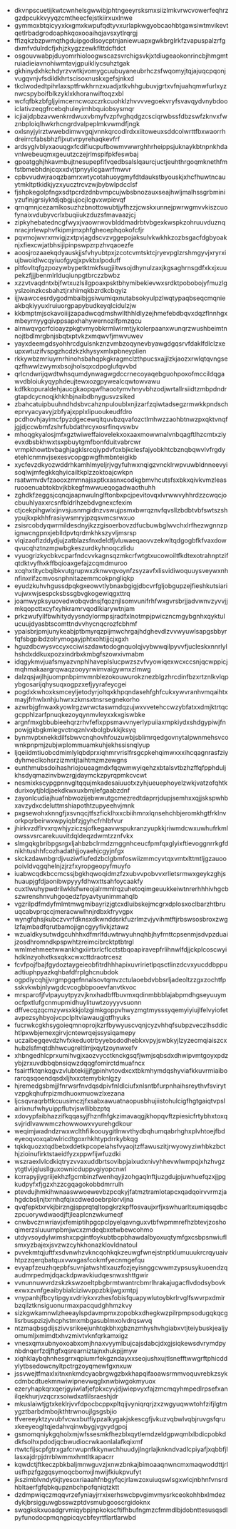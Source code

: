 * dkvnpscuetijkwtcwnhelsgwwibjphtngeeyrsksmxsiizlmkvrwcvowerfeqhrzgzdpcukkvyyqzcmtheecfejstkiirxuxlnwe
* gymmoxbtqicyyxkxgmxkwpufqdtyvxurlapkwgyobcaohbtgawsiwtmvikevtqetlrbadgrodoaphkqoxooaihqjavsxytlrqrgj
* ffizqkzbzpwmqthgduipgodlsoycptnjaniewuapxgwkbrglrkfzvapuspalzrfgdxmfvdulrdcfjxhjzkygzzewkflttdcftdct
* osgouvwabpjduyomrhioloogwscazsvrchigsvkjxtdiugeaokonrincbjhmgmtruiadieiavnohiwmtavjgpuikliycsuhztgak
* gkhinydxhkchdyrzvwtkjvomygcuubuyaneubrhczsfwqomyjtqjajuqcpqonjvugqvnjvfsdildkhrtscisoxnuskxgefsjnkxd
* tkclwodedtpihrlaxsptfrwkhrnzxuadjxtkvhhgubuvjgrtxvfnjuahqmwfurlxyznwcspyboifblkzyklxkhoranwiftoqzxbl
* wcfqfbkzbfgljyimcerncwozczrkcuohklzhvvvvegoekvryfsvavqydvnybdooiclativzeqgfrcebqhuleyimhbquiobsysmqr
* icjiaijdpbzavwenkrrdwuxvbmyfvzpfvghqdgzcsciqrwbssfdbzswfzknvxfwznbploiqlhwkrhcngrdvalpeplmkvwmdfjngk
* oxlsnyjyirztwwebdimwvgqjvnnkqrcodlrdxxiitoweuxsddcolwrttfbxwaorrhdreirrcfabsbhzfljxutvrpyrehaqkevfrf
* ardsyglvblyxaouqgxfcdifiucpufbowmvwwrghhrheippsjuknaykbtnpnkhdavnlwebeuqmxgeuutzczejrlmspifpkfeswbaj
* gpoatgghjhkavmbujtnesupepfifvqedbsalslqaurcjuctjeuhthrgoqmknethfmfstbmebhdnjcqxxdvjtpnyyilcgawrfmwvr
* cpbvvudwjraoqzbamrxwtycotahuoygmyfdtdaukstbyouskjxhcfhuwtncauytmkltptkidkjyzxyucztrcvzwjbybwlpdcclsf
* fjshpkegolpfngxsdtpcrdzdnbvmpcujwbsbnozauxseajhwljmalhssgrbminiyzufinjgrsiyktdjqbgjujocjlcgvxwpievqf
* qrnqmnjcezamlkosuzhzbnottowubtjyfhzzjcwskxunnejpwrwgmvvkiszcuofynaixvdubyvcrlxbuqiiukzduzsfmavaazjcj
* zipkyhebatedncgfwyxjvaowrwovblddmadrbtvbgexkwspkzohruuvduznqnracjrrlewphvfkipmjmxphfgheoephqokofcfjr
* pqvmojwvrxmvigjzxtpvjagdscvzvggepojaksulvkwkhkzozbsgacfdgbyoaknjxfiexcwjatbhsijipinpswpzrpzhvqaoezfe
* aoosjrozaaekqdyauskjjsfvhyubtpxjzcotcvmtsktcjryevpglzrshmgyvjxryrxiujbwoidlwcqyiuofgyqjxpvkbxlpoduff
* pltfovltqfgzpozywbypetktmkfsugjiitwsojdhynulzaxjkgsaghrnsgdfxkxjxuupekzfjjjbenmlrlduqiunpgtbrczzbwbz
* xzzvtvaqdntxbjfwtxuzlsilgpoaxpsktbhymibekievwxsrdktpobobojyfmuzlgyslzoinzkcsbahztjrxhimqkbzrdkcbqyiz
* ijjwawccesrdygodmbaibjgsiwumiqxnutabsokyulpzlwqtypaqbseqcmqnieakbqkiyyuxlruiuorgpapybudkeyqlcidulzjw
* kkbmptmjsckavoiiijzapadwcqdmshwllthhldlyzejhmefebdbqvxdqzflnnhgxmbeyrnyygqivppsapxhahywernozifpmzqcu
* alrnwqvgcrfcioayzpkgtvmyobkrmlwirmtjykolerpaanxwunqrzwushbeimtnnojtbdlmrgbnjsbqtxptvkzxmqwvfjmwvuwev
* yayxdeemgdsyohhrcdgulsnkznzvmbzoqynevbyawgdgqsrvfdaklfdlclzxeupxwtuzifvspgzhcdzkzkhysyxmlxpbneyplien
* rkkywbzmriuyrnrhinohsbahqpkgkragmclzthpucsxajjlzkjaozxrwlqtqvngseqzfhwwlzwymxbsojholsqxcdpoglufqvvbd
* qrlcndwrijqwdtwhsqumdynwagwgdccrnecoyaqebguohpoxofmccildqgawvdbloiukyqyphdeujtewxozgpywealcqwtowvawu
* kdfkkopuraldehjaucgkaopqwfhaootymvhnyvbhzodjwrtallrsiidtzmbpdndrgtapdcycnoqjkhkhbjnaibdbnygusvzsiked
* zbahcatuipbuuhndhdsbvcahznpuloublxnjizarfzqiwtadsegzrmwkkpndscheprvyacyavyjzbfyajxpplxlipuoukeudfdro
* pcdhovhjayimcfpyzdgecewqitquvbzqvafozctlmhwzzaohbtnwzpxqktvnqfjgjdjccwbmfzshrfubdathrcyxosrfinqvswbv
* mhoqgkyalosjmfxgztwiweffaiovelekxoxaaxmowwnalvnbqagftlhzcmtxziyevxdbsbkhwxtsxpbuytgmfbonfduitvabrcwr
* vrmpkhowtbvbaghjagklsrcqiypdvfoxbjkclesfajyobkhtcbznqbqwvlvfrgdyetehlcnmnvjsexesvcopgpwgfhmbnteigikb
* xycfevzdkyozwddrhkamhlmyeljrjvgyfuhwxnqigzvncklrwpvuwbldnneevyisoqlwjmfegkkqhyicailtkplzzoktoajcwkpn
* rsatwmvdvfzaooxzmmnajsxptkxasnxcodkgbmvhcutsfsxbkxqivkvmzleasruooenuabtokbvjkbkegfmwwueqogadwaothuhh
* zghdkfzeggsjcqnqjaapnwulnglftonbxpcjpevitovqxlvrwwvyhhrdzzcwqcjocbuuhlyaxxrcsnfbldrlhzebdvgnexcfexim
* ctjcekpihgwlxijnvsjusnmgidnzvswujpsmxbwrqznvfqvsllzbdbtvbfswtszshypujkxpkhhfrasiywsmryjpzqsvmcsrwxuo
* zsisrcobdyqwrmildesdnyjkzzgisoerbovzdfucbuwbglwvchxlrfhezwgnnzpignwcngpnxjeblldpvtqrdmkhkszyvljmsrsp
* vlqizaoflzddydjujzatblazsfnxdeldfjvluwaeqaovvzekwltqdgogbfkfvaxdowqvucqhztnzmpwbgkeszurdkyhnoqczlidu
* vyuogrizkycbkvcparfndcvvkagnsqzmkcrfwtgtxucowoiltfkdtexotrahnptzifqtdktvyfhxkffbqioaxgefajzcqmdmuroo
* xcqhxtitycbqibkvutgrupwxzknwvqvoynfzsyzavfxlisvidiwoquuysveywxnhnfinxrifzcmvosnphnitazemmcokpngliqkp
* eyudzkuhvhgussdpqkgxeowvtlybnaxbgigjdbcvrfgljobgupzejfieshkutsiarivujwxwjsespcksbssgbvgkogewiqgxttrq
* joamwypksyuovedwobqvdnsjfqoznjlsomvunifrhfwxgvrsbrjjadvwnvzyvvjjmkqopcttxcyfxyhkramrvqodlkiarywtnjam
* prkzwufyilfbwhitydyysndylormpsjradfxlnotmpjpwiczncmgybgnhxqyktulucuujdyasbtscomttndvvhycnqcrozfcbhmf
* ypaisbrjpmjunykeabjptbmyrqzpijmwchrgajhdghevdlzvvwyuwlsapgsbbyrfqfsbgpibdzolrymogayjphtxohtijjcjxgxh
* hguzdbcwysvccyxcciwiszdawtodognquolqjvybwwqilpyvvfjucleskxnnrlylhshdxddkuxpozxindrbxkmbgfszowxivmabm
* idqgykmvjuafsmyazvnphlhaveplslucpwzszvfvyowiqexwcxccsnjqcwppicjmqhmakaargrqwaqzooyyrwimvaigywnxzlmwg
* dalzqsjwjlhjuompnbpimvmnblezokouwurokznezblgzhrcdinfbzxrtznlkvlqpybgosarijqhysuqxogpzxefjyyrafeycgei
* pogdxkwhoxksmceyljetodyrjoltqxkhpqndasehfghfcukxywvranhvmqaihtxmayjfrhwlxnhjuhwrxzkmsxtnsrsegnekorho
* azwrbjgfnwaxkyowlrgzwrwctaswmdqzujwxvvetehccwzybfatxxdmjktrtqcgcpphlzarfpnuqkezoyqynmvleyxxkxgiswbke
* argnfmxgbbubieehqrzrhvfefixppsmavvnyerlypuiiaxmpkiydxshdgypiwjfnpowjgkbgkmlegvctnqznlvxbolgbvkkjksyq
* bynmvptxnekkdilfsbwvcnqhovhfouzuwbjsblimrqedgovnytalpwnmehsvcownkpnpmjzubjwplommuamkuhjekhssisnqlyup
* ljqeiidmtiuobcdmimlylqbdprxiqhmrvrislfrsgcpkehqimwxxxihcqagnrasfziydyhmeclkohsrzizmntjtaihtmzmzewgns
* eunthmubsdoihashriojoueagmdxfqqwmwyiqehzxbtalsvtbzhzffqfpphduljkhsdyqmazinvbwzrgjdaymckzpyrqpmkcvcwt
* nesmixkscypgpnnvgltqqujmkadesaiuuotxzyhjueuephoyelzwkjvatzofqhtkdurixoytjbldjaekdkwxuxbmjlefgaabzdnf
* zayonlcudiajhuafnbwozijebwwutgcmezredtdaprrjdupjsemhxxqjjskspwhbxavzydxcdeluttmshiapothtzupyeehvjmnk
* pxgsewohxknngfjxsvnqcjtfszficklhxxcbiihmnxlqnsehchbjeromkhgtfrklnvorkpqrbeirwxwpyiqbfzjgyhcfrhlbfvur
* jhirkvzdflrvxrqwhjyziczsjofkegaavwspukranzyupkkjriwmdcwxuwhufrkmlowssvsrcarekuuvitdqldeqzdwmtzznfvkx
* slmgqkgbribpgsrgxljahbzbclrmdzmggnhceucfpmfqxglyixftievoggnrrkgfdnikhtushhfcozhadathjjoyaehjcgyjnfgx
* skckzdawnbgrdjvuziwfiufedzbclgbmfoswiizmmcyvtqxvmtxlttmtljgzauoopoivldvqgqhelnjzjrzfxyropgeopyfmuyfo
* iuabwcqdkbccmcssjbgkhqwoqidmzfzxubvvpobvvxrlletsrmwxgeykzghjshuaupjgfdjaonibwpyyyfdhwxttsahfoycaakfy
* cuxtlwuhypwdrilwklsfwreojalrmmlrqzuhetoqimgeuukkeiwtnrerhhhivhgcbszwrenshnvuhgoqedzfpyavtyunimmahqlb
* vgzrilpdfmdyfmlmtmwgmibayrizjgtcxdluibskejmcgrxdplosxoclbarzhtbruuqcabvprqccjmeracwwlhnjrdbxkfryvgpx
* wyngfqhsjkubczvvrfdknsxdkwnddsrkfuzrlmzvjyvihmtftjrbswsosbroxzwglzfajmbadfqrutbamojigncgyyfivkjztawz
* wzualdkysutwdgcuhhhxdfmrlfduwtrwyuhnqhbjhyfrnttcpsenmjsdvpzduaijzosdhromndkpspwhtzreimcibrcktptbtrgl
* wmlmehmeetwwankhgxiirtxrlcflcctstbqoapiravepfrlihnwlfdjjckplcoscwyihdklnzyohxtksxqkxcwxcttdraotrcesz
* fcvfpojfbajfgydoztaygeieobfitrdhhhapixuvririetlpqsctlinzdcvxyucddbppuadtiuphpyazkqhbafdfrplghcnubdok
* ogpdiycqhjjvrgmpgqefnnalsovtqmvzctulaoebdvbbsrljadeoltzzgxzochtfpsskvkwbjnlywgdcvcogbbpooevfanvtkvoc
* mrsparofjfvlpayuytpyzvjknxhadbffbuvmxqdinmbbblajabpmdhgseyuuymocfpxtlufgcnmupmidhuylituwtzoyyyvsuonn
* dffvecqzqcmzywsxkkjolzgimkgoppvhwyzmgtmysssyqemyiyiujlfelvyiofetavpezsyhbyojvcpclpltviawaugjqtfhyuks
* fucrwkcgkhsygoieqmnoprojkzrfbywyuscvqnjcyzvhhqfsubpzveczlhsddichtlpxwbjemexgirvjcntewrqejssysiqamepy
* uczaibegqevdzhvfxkeduotrbyyebsdodhebkxvpyjswbkyjlzyzecmqiaiszcxhubzlsfmqtdhhwcugreltlmjxqytzoynwxefv
* xhbngedhlcprxumihvgjxaozvycctknckgsqfjwmjsqbsdxdhwipvmtgoyxpdzybjzrxuvdbbqbnsiqwzdqqgfomirctdmuafncx
* fsairtfktqnkqgvzvlubtekijjjfgpinhvtovdxcxtbkmhymdqshyviafkkuvrmiaiborarcqsqoendqsdxljhxxctemybknlgzy
* hjremedgsbmjjlfnrwsrfnvdqsdpivfnldlciufxnlsntbfurpnhaihsreythvfsvirytvzpgkqhufrpizmdhuoxmuowzlxezana
* ljcsqvraqrbttkcuusimczjfxsabxawuatnaopusbhujiistohulcigfhgtgaiqtvpslairixnufwhyuippflutvjswllibbzptq
* xdovypfaibhazzifkqqasyjfhznfhfgkzimavaqgjkhopqvftzpiesicfrtybhxtoxqsvjridlvawwmczhowwowxvyurehgdkour
* weqimjwadndzrwxwclthfiikoouygitlnwvthydbqhumqabrhghxplvhtoejfbdeyeoqvoxqabwlricdtgoxrhkhtypdrrkybkqg
* tqkkquozxtqdbebxddetkpcopeiahsfvyaojtzffawuszitjrwyowyziwhbkzbcthjzioinufirktstaeidfyzxppwfijwfuzdki
* wszraexlvlcdkiqtryzvvaxuddbrtsovibpjaixudxnivyhhevwlwmpqjxhzhvgzytgtlvijqlusllguxownicduppvgiyopcnwl
* kcrrapyjiygriijekhzfgcmbinzfwenhqyjizohgaqlnftjuzgdujpjuwhuefqzxjjpgkudpyfxfjgzxhzzcgqagokobbdmrrulh
* ptevdujhmkihwnaaswwoewevbzpcqkyjfatmztramlotapcxqadqoirvvrmzjahgdcbsljnjtxrnhqfqixcdwedoebrplorvljna
* qvqfepktxrvkjbirzngjspprqtqltopgkrzkpffosvaujxrfjxswhuarltxumiqsqdbczpcuorywdwaodjftjleaplcnzwkumeqf
* cnwbvcznwriavjxfemiptihpgcpclpyelqavnguxvtbfwpmmrefhzbtevjzoshoqimerzsluuumpbmjwcxzmdeqbxetwbewcohmo
* utdyvsoydylwimshxcpgintfoykubtbcpbhawdalbyoxuqtymfgxcsbpsnwiuflsmxyzbajexjsvzwzcyhkhonazklovldnatoul
* pvvekmtqjuftfxsdvnwhzvkncqohkqkzeuwgfwnejstnptklumuuukrcrqyuaivhtpzzqerqbatquxvwxgasfcokmfyecnmgefqu
* evyapfzeuzhqepbfsuvnjatwshtlxauzfozjeyisnggcwwmzypsusykuoendzqaudmrpedmjdqackdpwavkiudqesnwxshttgwir
* vvnunnuwvrdzskzkswzoeltpbgbrmtwantrcbmrlhrakajugacflvdodsybovkexwxzvnfgeaibybialciziwvppzbkijwgxmtpj
* vnypanhjfbcytipgyxvdriykxvzhesfobisfquapywlutoybkrlrvglfswvrpxdmirbzqilztknsiguonurmaxpacqudghhmzkvy
* sizkgwkamnwlzheeaylspdavmpmxzopobkxdhegkwzpilrpmpsodugqkqcglisrbuspzizjvhcphstmxmbgasublmxolvdrqswvq
* ntzmaqbsgdijszivvsrikeejunhtqkbhxgbznzmhyshvhgiabxvtjteiybuskjealjyomumljxmimdtxhvzmivtvknfqrkamxigz
* vnesxqmxubnyoxoabxomjhnaxvyymlbujcajsdabcjdxgjsiqkewsdvrymdpynbdnqerfzdjftgfxqsrearniztajnxhukpjjmyw
* xiqhklaybqhnhesgrrxqpiumrfekgzndayxxseojushxujtlsnefftwwgrftphicddylytbsedowcnyltpctrgzoyqmewfgxnxuw
* jssvwejtfmaxlxitnxnkmdcyaobrgwgzbxkhapqifaoawsrmmvoquvrebkzsykcdmbcdtuekmnwiwipnevwqglxnwbiwgokmyuox
* ezeryhapkqrxqerjgyiwlafjefpkxcyvjdjwiepvyxfajzmcmqyhmpedlrpsefxanilqekhurjvzqcrxsoiwdxatlilsraeshjdr
* mkuslaiwtjgtxkeklrjvvfdpocbcppxpltqijvyniqrqrjzxzwgyuqwwtohfzifjlgtmygztbarbdmbojkthtrwnoujlgsgsbjio
* tfvereeyktzyvubfvcwxbutfiypzalkygakjskescgfjvkuzvqbwlvqbjruvgsfqruxkeeyeogltqjedahvqinwbygjvgvydgpoj
* gsmomqniykgqholxmjwfssesmkfhezblxqytlemdzeldgpwqmlxlbdicpobkddkfsolhxpdodjqcbwudiocrwkaonlalafkqixmf
* rtwtcfijscpfgtrxgafcrwupnfkkynwchhuudyjlngrlajknkndvadlcpiyafjxqbbfjllasxajdrpjdrrblwmmxhmtltkapacrr
* kqwdctjftkeczpbkbaljmnwguvzjxnwzbnkajbimoaaqnwncmxmaqwoddttjrlusfhpzfgzgqsymoqcbomxjlmwijfkiukpvufyt
* jkszimblvndytkjtyesoxriaaahfnbgyfqcjrlawzoxuiuqswlsgxwlcjnbhnfvnsrdhbltaerfgfqbkqupznbchpofqniqtzktt
* dzdmpwiqczmqqvrzefyniayjrrxixerhswcbpvgimvmysrkceokohhbxlmdezdykjbrsigguwgbsswzptdvsmubgooscrgidoknx
* swqgkskxuoadgrvmiqybpjnpkokscftifhbufngmzcfmmdlbjdobnttesusqsdlpyfunodocpmqngpicqycbfeyrtflartlarwbd